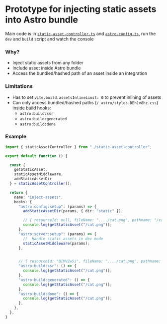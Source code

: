 # Prototype for injecting static assets into Astro bundle

Main code is in [`static-asset-controller.ts`](static-asset-controller.ts) and [`astro.config.ts`](astro.config.ts), run the `dev` and `build` script and watch the console

### Why?

- Inject static assets from any folder
- Include asset inside Astro bundle
- Access the bundled/hashed path of an asset inside an integration

### Limitations

- Has to set `vite.build.assetsInlineLimit: 0` to prevent inlining of assets
- Can only access bundled/hashed paths (`/_astro/styles.DEh1v8hz.css`) inside build hooks:
  - `astro:build:ssr`
  - `astro:build:generated`
  - `astro:build:done`


### Example

```ts
import { staticAssetController } from "./static-asset-controller";

export default function () {

  const { 
    getStaticAsset,
    staticAssetMiddleware,
    addStaticAssetDir
  } = staticAssetController();

  return {
    name: "inject-assets",
    hooks: {
      "astro:config:setup": (params) => {
        addStaticAssetDir(params, { dir: "static" });

        // { resourceId: null, fileName: "..../cat.png", pathname: "/cat.png" }
        console.log(getStaticAsset("/cat.png"));
      },
      "astro:server:setup": (params) => {
        //  Handle static assets in dev mode
        staticAssetMiddleware(params);
      },


      // { resourceId: "BIMVZw5i", fileName: "..../cat.png", pathname: "/_astro/cat.DEh1v8hz.png" }
      "astro:build:ssr": () => {
        console.log(getStaticAsset("/cat.png"));
      },
      "astro:build:generated": () => {
        console.log(getStaticAsset("/cat.png"));
      },
      "astro:build:done": () => {
        console.log(getStaticAsset("/cat.png"));
      },
    },
  },
}
```